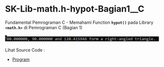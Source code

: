 # SK-Lib-math.h-hypot-Bagian1__C
Fundamental Pemrograman C - Memahami Function <code><b>hypot()</b></code> pada Library <code><b>&lt;math.h></b></code> di Pemrograman C (Bagian 1)<br><br>
<img src="https://github.com/RizkyKhapidsyah/SK-Lib-math.h-hypot-Bagian1__C/blob/master/SK-Lib-math.h-hypot-Bagian1__C/result/001.PNG"><br><br>
Lihat Source Code : <br>
- <a href="https://github.com/RizkyKhapidsyah/SK-Lib-math.h-hypot-Bagian1__C/blob/master/SK-Lib-math.h-hypot-Bagian1__C/Source.c">Program</a>
